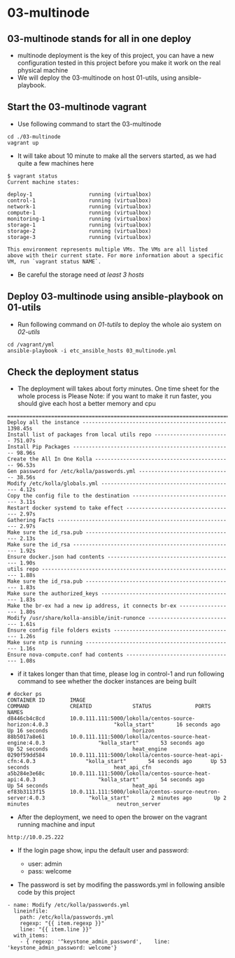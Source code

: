 # 03-multinode #
## 03-multinode stands for all in one deploy
+ multinode deployment is the key of this project, you can have a new configuration tested
in this project before you make it work on the real physical machine
+ We will deploy the 03-multinode on host 01-utils, using ansible-playbook.

## Start the 03-multinode vagrant
+ Use following command to start the 03-multinode

```
cd ./03-multinode
vagrant up
```
+ It will take about 10 minute to make all the servers started, as we had quite a few machines here
```
$ vagrant status
Current machine states:

deploy-1                  running (virtualbox)
control-1                 running (virtualbox)
network-1                 running (virtualbox)
compute-1                 running (virtualbox)
monitoring-1              running (virtualbox)
storage-1                 running (virtualbox)
storage-2                 running (virtualbox)
storage-3                 running (virtualbox)

This environment represents multiple VMs. The VMs are all listed
above with their current state. For more information about a specific
VM, run `vagrant status NAME`.
```
+ Be careful the storage need *at least 3 hosts*

## Deploy 03-multinode using ansible-playbook on 01-utils

+ Run following command on *01-tutils* to deploy the whole aio system on *02-utils*

```
cd /vagrant/yml
ansible-playbook -i etc_ansible_hosts 03_multinode.yml
```

## Check the deployment status

+ The deployment will takes about forty minutes. One time sheet for the whole process is
Please Note: if you want to make it run faster, you should give each host a better memory and cpu

```
===============================================================================
Deploy all the instance ---------------------------------------------- 1398.45s
Install list of packages from local utils repo ------------------------ 751.07s
Install Pip Packages --------------------------------------------------- 98.96s
Create the All In One Kolla -------------------------------------------- 96.53s
Gen password for /etc/kolla/passwords.yml ------------------------------ 38.56s
Modify /etc/kolla/globals.yml ------------------------------------------- 4.12s
Copy the config file to the destination --------------------------------- 3.11s
Restart docker systemd to take effect ----------------------------------- 2.97s
Gathering Facts --------------------------------------------------------- 2.97s
Make sure the id_rsa.pub ------------------------------------------------ 2.13s
Make sure the id_rsa ---------------------------------------------------- 1.92s
Ensure docker.json had contents ----------------------------------------- 1.90s
utils repo -------------------------------------------------------------- 1.88s
Make sure the id_rsa.pub ------------------------------------------------ 1.83s
Make sure the authorized_keys ------------------------------------------- 1.83s
Make the br-ex had a new ip address, it connects br-ex ------------------ 1.80s
Modify /usr/share/kolla-ansible/init-runonce ---------------------------- 1.61s
Ensure config file folders exists --------------------------------------- 1.26s
Make sure ntp is running ------------------------------------------------ 1.16s
Ensure nova-compute.conf had contents ----------------------------------- 1.08s
```
+ if it takes longer than that time, please log in
control-1 and run following command to see whether the docker instances are being built
```
# docker ps
CONTAINER ID        IMAGE                                                                     COMMAND             CREATED             STATUS              PORTS               NAMES
d8446cb4c8cd        10.0.111.111:5000/lokolla/centos-source-horizon:4.0.3                     "kolla_start"       16 seconds ago      Up 16 seconds                           horizon
88b5017a8e61        10.0.111.111:5000/lokolla/centos-source-heat-engine:4.0.3                 "kolla_start"       53 seconds ago      Up 52 seconds                           heat_engine
0290f59dd584        10.0.111.111:5000/lokolla/centos-source-heat-api-cfn:4.0.3                "kolla_start"       54 seconds ago      Up 53 seconds                           heat_api_cfn
a5b284e3e68c        10.0.111.111:5000/lokolla/centos-source-heat-api:4.0.3                    "kolla_start"       54 seconds ago      Up 54 seconds                           heat_api
ef83b3113f15        10.0.111.111:5000/lokolla/centos-source-neutron-server:4.0.3              "kolla_start"       2 minutes ago       Up 2 minutes                            neutron_server
```

+ After the deployment, we need to open the brower on the vagrant running machine and input
```
http://10.0.25.222
```
+ If the login page show, inpu the default user and password:

  - user: admin
  - pass: welcome
+ The password is set by modifing the passwords.yml in following ansible code by this project

```
- name: Modify /etc/kolla/passwords.yml
  lineinfile:
    path: /etc/kolla/passwords.yml
    regexp: "{{ item.regexp }}"
    line: "{{ item.line }}"
  with_items:
    - { regexp: '^keystone_admin_password',    line: 'keystone_admin_password: welcome'}

```
